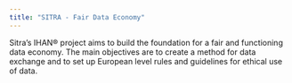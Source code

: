 ```yaml
---
title: "SITRA - Fair Data Economy"
---
```


Sitra’s IHAN® project aims to build the foundation for a fair and functioning data economy. The main objectives are to create a method for data exchange and to set up European level rules and guidelines for ethical use of data.

